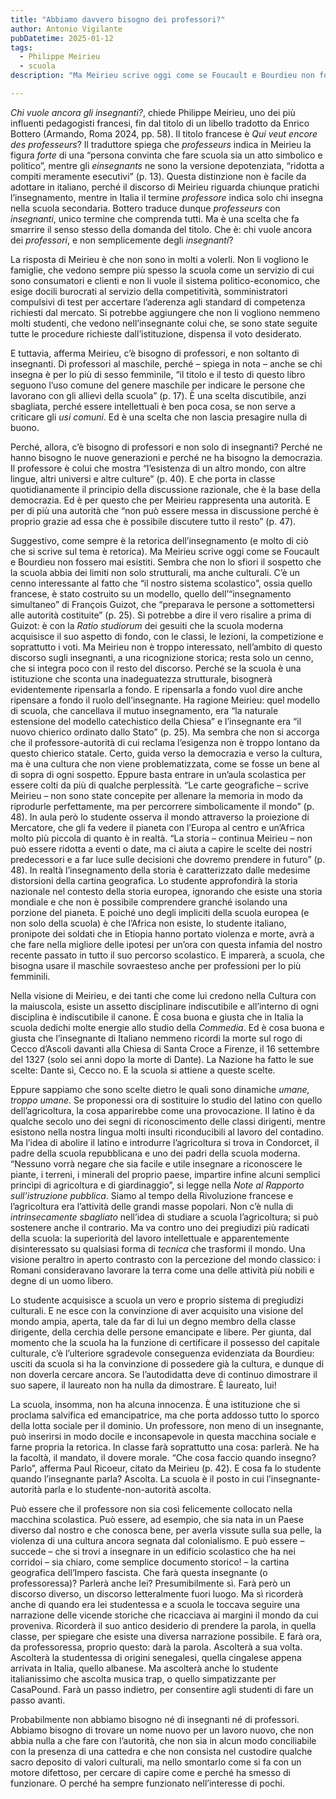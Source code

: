 ```yaml
---
title: "Abbiamo davvero bisogno dei professori?"
author: Antonio Vigilante
pubDatetime: 2025-01-12
tags: 
  - Philippe Meirieu
  - scuola
description: "Ma Meirieu scrive oggi come se Foucault e Bourdieu non fossero mai esistiti. Sembra che non lo sfiori il sospetto che la scuola abbia dei limiti non solo strutturali, ma anche culturali..."

---
```


_Chi vuole ancora gli insegnanti?_, chiede Philippe Meirieu, uno dei più influenti pedagogisti francesi, fin dal titolo di un libello tradotto da Enrico Bottero (Armando, Roma 2024, pp. 58). Il titolo francese è _Qui veut encore des professeurs_? Il traduttore spiega che _professeurs_ indica in Meirieu la figura _forte_ di una “persona convinta che fare scuola sia un atto simbolico e politico”, mentre gli _einsegnants_ ne sono la versione depotenziata, “ridotta a compiti meramente esecutivi” (p. 13). Questa distinzione non è facile da adottare in italiano, perché il discorso di Meirieu riguarda chiunque pratichi l’insegnamento, mentre in Italia il termine _professore_ indica solo chi insegna nella scuola secondaria. Bottero traduce dunque _professeurs_ con _insegnanti_, unico termine che comprenda tutti. Ma è una scelta che fa smarrire il senso stesso della domanda del titolo. Che è: chi vuole ancora dei _professori_, e non semplicemente degli _insegnanti_?

La risposta di Meirieu è che non sono in molti a volerli. Non li vogliono le famiglie, che vedono sempre più spesso la scuola come un servizio di cui sono consumatori e clienti e non li vuole il sistema politico-economico, che esige docili burocrati al servizio della competitività, somministratori compulsivi di test per accertare l’aderenza agli standard di competenza richiesti dal mercato. Si potrebbe aggiungere che non li vogliono nemmeno molti studenti, che vedono nell’insegnante colui che, se sono state seguite tutte le procedure richieste dall’istituzione, dispensa il voto desiderato.

E tuttavia, afferma Meirieu, c’è bisogno di professori, e non soltanto di insegnanti. Di professori al maschile, perché – spiega in nota – anche se chi insegna è per lo più di sesso femminile, “il titolo e il testo di questo libro seguono l’uso comune del genere maschile per indicare le persone che lavorano con gli allievi della scuola” (p. 17). È una scelta discutibile, anzi sbagliata, perché essere intellettuali è ben poca cosa, se non serve a criticare gli _usi comuni_. Ed è una scelta che non lascia presagire nulla di buono.

Perché, allora, c’è bisogno di professori e non solo di insegnanti? Perché ne hanno bisogno le nuove generazioni e perché ne ha bisogno la democrazia. Il professore è colui che mostra “l’esistenza di un altro mondo, con altre lingue, altri universi e altre culture” (p. 40). E che porta in classe quotidianamente il principio della discussione razionale, che è la base della democrazia. Ed è per questo che per Meirieu rappresenta una autorità. E per di più una autorità che “non può essere messa in discussione perché è proprio grazie ad essa che è possibile discutere tutto il resto” (p. 47).

Suggestivo, come sempre è la retorica dell’insegnamento (e molto di ciò che si scrive sul tema è retorica). Ma Meirieu scrive oggi come se Foucault e Bourdieu non fossero mai esistiti. Sembra che non lo sfiori il sospetto che la scuola abbia dei limiti non solo strutturali, ma anche culturali. C’è un cenno interessante al fatto che “il nostro sistema scolastico”, ossia quello francese, è stato costruito su un modello, quello dell’“insegnamento simultaneo” di François Guizot, che “preparava le persone a sottomettersi alle autorità costituite” (p. 25). Si potrebbe a dire il vero risalire a prima di Guizot: è con la _Ratio studiorum_ dei gesuiti che la scuola moderna acquisisce il suo aspetto di fondo, con le classi, le lezioni, la competizione e soprattutto i voti. Ma Meirieu non è troppo interessato, nell’ambito di questo discorso sugli insegnanti, a una ricognizione storica; resta solo un cenno, che si integra poco con il resto del discorso. Perché se la scuola è una istituzione che sconta una inadeguatezza strutturale, bisognerà evidentemente ripensarla a fondo. E ripensarla a fondo vuol dire anche ripensare a fondo il ruolo dell’insegnante. Ha ragione Meirieu: quel modello di scuola, che cancellava il mutuo insegnamento, era “la naturale estensione del modello catechistico della Chiesa” e l’insegnante era “il nuovo chierico ordinato dallo Stato” (p. 25). Ma sembra che non si accorga che il professore-autorità di cui reclama l’esigenza non è troppo lontano da questo chierico statale. Certo, guida verso la democrazia e verso la cultura, ma è una cultura che non viene problematizzata, come se fosse un bene al di sopra di ogni sospetto. Eppure basta entrare in un’aula scolastica per essere colti da più di qualche perplessità. “Le carte geografiche – scrive Meirieu – non sono state concepite per allenare la memoria in modo da riprodurle perfettamente, ma per percorrere simbolicamente il mondo” (p. 48). In aula però lo studente osserva il mondo attraverso la proiezione di Mercatore, che gli fa vedere il pianeta con l’Europa al centro e un’Africa molto più piccola di quanto è in realtà. “La storia – continua Meirieu – non può essere ridotta a eventi o date, ma ci aiuta a capire le scelte dei nostri predecessori e a far luce sulle decisioni che dovremo prendere in futuro” (p. 48). In realtà l’insegnamento della storia è caratterizzato dalle medesime distorsioni della cartina geografica. Lo studente approfondirà la storia nazionale nel contesto della storia europea, ignorando che esiste una storia mondiale e che non è possibile comprendere granché isolando una porzione del pianeta. E poiché uno degli impliciti della scuola europea (e non solo della scuola) è che l’Africa non esiste, lo studente italiano, pronipote dei soldati che in Etiopia hanno portato violenza e morte, avrà a che fare nella migliore delle ipotesi per un’ora con questa infamia del nostro recente passato in tutto il suo percorso scolastico. E imparerà, a scuola, che bisogna usare il maschile sovraesteso anche per professioni per lo più femminili.

Nella visione di Meirieu, e dei tanti che come lui credono nella Cultura con la maiuscola, esiste un assetto disciplinare indiscutibile e all’interno di ogni disciplina è indiscutibile il canone. È cosa buona e giusta che in Italia la scuola dedichi molte energie allo studio della _Commedia_. Ed è cosa buona e giusta che l’insegnante di Italiano nemmeno ricordi la morte sul rogo di Cecco d’Ascoli davanti alla Chiesa di Santa Croce a Firenze, il 16 settembre del 1327 (solo sei anni dopo la morte di Dante). La Nazione ha fatto le sue scelte: Dante sì, Cecco no. E la scuola si attiene a queste scelte.

Eppure sappiamo che sono scelte dietro le quali sono dinamiche _umane, troppo umane_. Se proponessi ora di sostituire lo studio del latino con quello dell’agricoltura, la cosa apparirebbe come una provocazione. Il latino è da qualche secolo uno dei segni di riconoscimento delle classi dirigenti, mentre esistono nella nostra lingua molti insulti riconducibili al lavoro del contadino. Ma l’idea di abolire il latino e introdurre l’agricoltura si trova in Condorcet, il padre della scuola repubblicana e uno dei padri della scuola moderna. “Nessuno vorrà negare che sia facile e utile insegnare a riconoscere le piante, i terreni, i minerali del proprio paese, impartire infine alcuni semplici princìpi di agricoltura e di giardinaggio”, si legge nella _Note al Rapporto sull’istruzione pubblica_. Siamo al tempo della Rivoluzione francese e l’agricoltura era l’attività delle grandi masse popolari. Non c’è nulla di _intrinsecamente sbagliato_ nell’idea di studiare a scuola l’agricoltura; si può sostenere anche il contrario. Ma va contro uno dei pregiudizi più radicati della scuola: la superiorità del lavoro intellettuale e apparentemente disinteressato su qualsiasi forma di _tecnica_ che trasformi il mondo. Una visione peraltro in aperto contrasto con la percezione del mondo classico: i Romani consideravano lavorare la terra come una delle attività più nobili e degne di un uomo libero.

Lo studente acquisisce a scuola un vero e proprio sistema di pregiudizi culturali. E ne esce con la convinzione di aver acquisito una visione del mondo ampia, aperta, tale da far di lui un degno membro della classe dirigente, della cerchia delle persone emancipate e libere. Per giunta, dal momento che la scuola ha la funzione di certificare il possesso del capitale culturale, c’è l’ulteriore sgradevole conseguenza evidenziata da Bourdieu: usciti da scuola si ha la convinzione di possedere già la cultura, e dunque di non doverla cercare ancora. Se l’autodidatta deve di continuo dimostrare il suo sapere, il laureato non ha nulla da dimostrare. È laureato, lui!

La scuola, insomma, non ha alcuna innocenza. È una istituzione che si proclama salvifica ed emancipatrice, ma che porta addosso tutto lo sporco della lotta sociale per il dominio. Un professore, non meno di un insegnante, può inserirsi in modo docile e inconsapevole in questa macchina sociale e farne propria la retorica. In classe farà soprattutto una cosa: parlerà. Ne ha la facoltà, il mandato, il dovere morale. “Che cosa faccio quando insegno? Parlo”, afferma Paul Ricoeur, citato da Meirieu (p. 42). E cosa fa lo studente quando l’insegnante parla? Ascolta. La scuola è il posto in cui l’insegnante-autorità parla e lo studente-non-autorità ascolta.

Può essere che il professore non sia così felicemente collocato nella macchina scolastica. Può essere, ad esempio, che sia nata in un Paese diverso dal nostro e che conosca bene, per averla vissute sulla sua pelle, la violenza di una cultura ancora segnata dal colonialismo. E può essere – succede – che si trovi a insegnare in un edificio scolastico che ha nei corridoi – sia chiaro, come semplice documento storico! – la cartina geografica dell’Impero fascista. Che farà questa insegnante (o professoressa)? Parlerà anche lei? Presumibilmente sì. Farà però un discorso diverso, un discorso letteralmente fuori luogo. Ma sì ricorderà anche di quando era lei studentessa e a scuola le toccava seguire una narrazione delle vicende storiche che ricacciava ai margini il mondo da cui proveniva. Ricorderà il suo antico desiderio di prendere la parola, in quella classe, per spiegare che esiste una diversa narrazione possibile. E farà ora, da professoressa, proprio questo: darà la parola. Ascolterà a sua volta. Ascolterà la studentessa di origini senegalesi, quella cingalese appena arrivata in Italia, quello albanese. Ma ascolterà anche lo studente italianissimo che ascolta musica trap, o quello simpatizzante per CasaPound. Farà un passo indietro, per consentire agli studenti di fare un passo avanti.

Probabilmente non abbiamo bisogno né di insegnanti né di professori. Abbiamo bisogno di trovare un nome nuovo per un lavoro nuovo, che non abbia nulla a che fare con l’autorità, che non sia in alcun modo conciliabile con la presenza di una cattedra e che non consista nel custodire qualche sacro deposito di valori culturali, ma nello smontarlo come si fa con un motore difettoso, per cercare di capire come e perché ha smesso di funzionare. O perché ha sempre funzionato nell’interesse di pochi.
